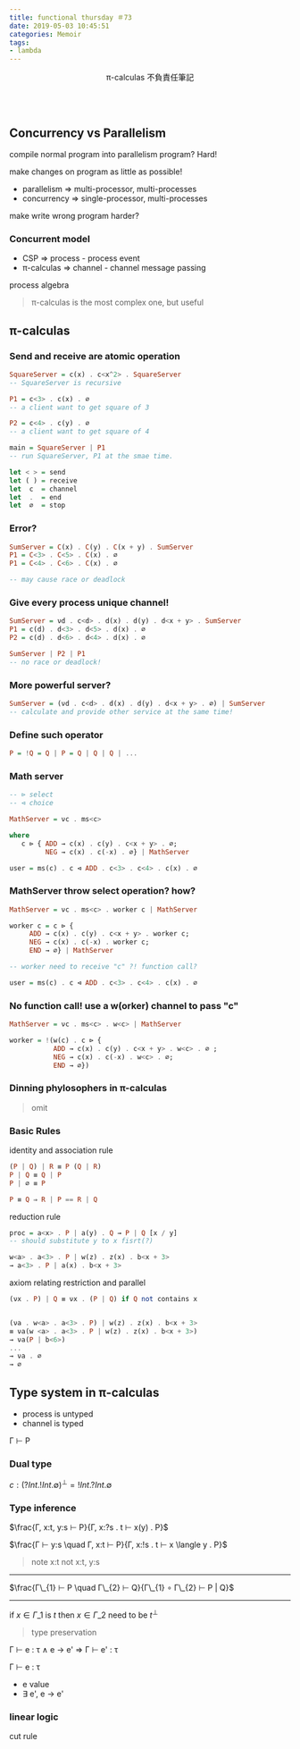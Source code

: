 ```yaml
---
title: functional thursday ＃73
date: 2019-05-03 10:45:51
categories: Memoir
tags:
- lambda
---
```


<center>

π-calculas 不負責任筆記

</center>

<!-- more -->

<br><br>

## Concurrency vs Parallelism

compile normal program into parallelism program? Hard!

make changes on program as little as possible!

- parallelism ⇒ multi-processor, multi-processes
- concurrency ⇒ single-processor, multi-processes

make write wrong program harder?

### Concurrent model
- CSP ⇒ process - process event
- π-calculas ⇒ channel - channel message passing

process algebra
> π-calculas is the most complex one, but useful

## π-calculas

### Send and receive are atomic operation

```haskell
SquareServer = c(x) . c<x^2> . SquareServer
-- SquareServer is recursive

P1 = c<3> . c(x) . ∅
-- a client want to get square of 3

P2 = c<4> . c(y) . ∅
-- a client want to get square of 4

main = SquareServer | P1
-- run SquareServer, P1 at the smae time.

let < > = send
let ( ) = receive
let  c  = channel
let  .  = end
let  ∅  = stop
```

### Error?

```haskell
SumServer = C(x) . C(y) . C(x + y) . SumServer
P1 = C<3> . C<5> . C(x) . ∅
P1 = C<4> . C<6> . C(x) . ∅

-- may cause race or deadlock
```

### Give every process unique channel!

```haskell
SumServer = νd . c<d> . d(x) . d(y) . d<x + y> . SumServer
P1 = c(d) . d<3> . d<5> . d(x) . ∅
P2 = c(d) . d<6> . d<4> . d(x) . ∅

SumServer | P2 | P1
-- no race or deadlock!
```

### More powerful server?

```haskell
SumServer = (νd . c<d> . d(x) . d(y) . d<x + y> . ∅) | SumServer
-- calculate and provide other service at the same time!
```

### Define such operator

```haskell
P = !Q = Q | P = Q | Q | Q | ...
```

### Math server

```haskell
-- ⊳ select
-- ⊲ choice

MathServer = νc . ms<c>

where
   c ⊳ { ADD → c(x) . c(y) . c<x + y> . ∅;
         NEG → c(x) . c(-x) . ∅} | MathServer

user = ms(c) . c ⊲ ADD . c<3> . c<4> . c(x) . ∅

```

### MathServer throw select operation? how?

```haskell
MathServer = νc . ms<c> . worker c | MathServer

worker c = c ⊳ {
     ADD → c(x) . c(y) . c<x + y> . worker c;
     NEG → c(x) . c(-x) . worker c;
     END → ∅} | MathServer

-- worker need to receive "c" ?! function call?

user = ms(c) . c ⊲ ADD . c<3> . c<4> . c(x) . ∅

```

### No function call! use a w(orker) channel to pass "c"

```haskell
MathServer = νc . ms<c> . w<c> | MathServer

worker = !(w(c) . c ⊳ {
           ADD → c(x) . c(y) . c<x + y> . w<c> . ∅ ;
           NEG → c(x) . c(-x) . w<c> . ∅;
           END → ∅})
```

### Dinning phylosophers in π-calculas

> omit

### Basic Rules

identity and association rule

```haskell
(P | Q) | R ≡ P (Q | R)
P | Q ≡ Q | P
P | ∅ ≡ P

P ≡ Q ⇒ R | P == R | Q
```

reduction rule

```haskell
proc = a<x> . P | a(y) . Q → P | Q [x / y]
-- should substitute y to x fisrt(?)
```

```haskell
w<a> . a<3> . P | w(z) . z(x) . b<x + 3>
→ a<3> . P | a(x) . b<x + 3>
```

axiom relating restriction and parallel

```haskell
(νx . P) | Q ≡ νx . (P | Q) if Q not contains x


(νa . w<a> . a<3> . P) | w(z) . z(x) . b<x + 3>
≡ νa(w <a> . a<3> . P | w(z) . z(x) . b<x + 3>)
→ νa(P | b<6>)
...
→ νa . ∅
→ ∅
```

## Type system in π-calculas

- process is untyped
- channel is typed

Γ ⊢ P

### Dual type

$c : (?Int . !Int . ∅)^{⊥} = !Int . ?Int . ∅$

### Type inference

$\frac{Γ, x:t, y:s ⊢ P}{Γ, x:?s . t ⊢ x(y) . P}$

$\frac{Γ ⊢ y:s \quad Γ, x:t ⊢ P}{Γ, x:!s . t ⊢ x \langle y . P}$

> note x:t not x:t, y:s

----

$\frac{Γ\_{1} ⊢ P \quad Γ\_{2} ⊢ Q}{Γ\_{1} ∘ Γ\_{2} ⊢ P | Q}$


----

if $x ∈ Γ\_{1}$ is $t$
then $x ∈ Γ\_{2}$ need to be $t^{⊥}$


> type preservation

Γ ⊢ e : τ ∧ e -> e' ⇒ Γ ⊢ e' : τ

Γ ⊢ e : τ
- e value
- ∃ e', e → e'

### linear logic

cut rule
